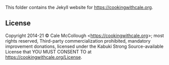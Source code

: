This folder contains the Jekyll website for <https://cookingwithcale.org>.

## License

Copyright 2014-21 © Cale McCollough <<https://cookingwithcale.org>>; most rights reserved, Third-party commercialization prohibited, mandatory improvement donations, licensed under the Kabuki Strong Source-available License that YOU MUST CONSENT TO at <https://cookingwithcale.org/License>.
